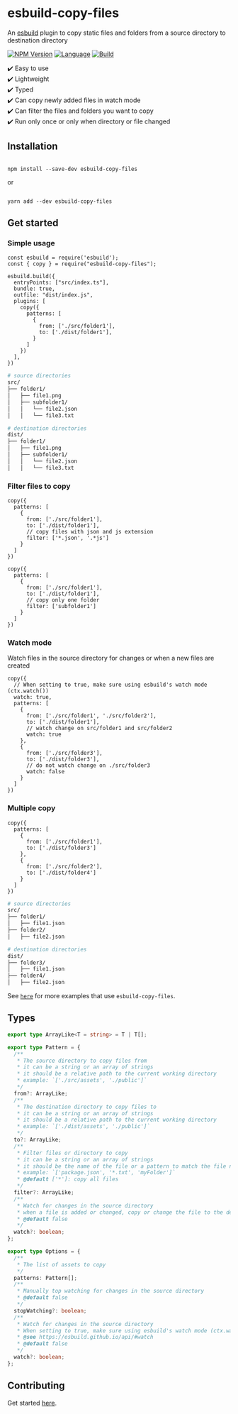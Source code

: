 # esbuild-copy-files

<p align="left">
An <a href="https://esbuild.github.io/">esbuild</a> plugin to copy static files and folders from a source directory to destination directory</p>

<!-- [START BADGES] -->
<!-- Please keep comment here to allow auto update -->
[![NPM Version](https://img.shields.io/npm/v/esbuild-copy-files?style=flat-square)](https://www.npmjs.com/package/esbuild-copy-files)
[![Language](https://img.shields.io/badge/language-TypeScript-blue.svg?style=flat-square)](https://www.typescriptlang.org)
[![Build](https://github.com/tiavina-mika/esbuild-copy-files/actions/workflows/release.yml/badge.svg)](https://github.com/tiavina-mika/esbuild-copy-files/actions)
<!-- [END BADGES] -->

✔️ Easy to use </br>
✔️ Lightweight </br>
✔️ Typed </br>
✔️ Can copy newly added files in watch mode </br>
✔️ Can filter the files and folders you want to copy </br>
✔️ Run only once or only when directory or file changed

## Installation

```shell

npm install --save-dev esbuild-copy-files

```
or
```shell

yarn add --dev esbuild-copy-files
```

## Get started

### Simple usage
```tsx
const esbuild = require('esbuild');
const { copy } = require("esbuild-copy-files");

esbuild.build({
  entryPoints: ["src/index.ts"],
  bundle: true,
  outfile: "dist/index.js",
  plugins: [
    copy({
      patterns: [
        {
          from: ['./src/folder1'],
          to: ['./dist/folder1'],
        }
      ]
    })
  ],
})
```

```sh
# source directories
src/
├── folder1/
│   ├── file1.png
│   ├── subfolder1/
│   │   └── file2.json
│   │   └── file3.txt

# destination directories
dist/
├── folder1/
│   ├── file1.png
│   ├── subfolder1/
│   │   └── file2.json
│   │   └── file3.txt

```


### Filter files to copy
```tsx
copy({
  patterns: [
    {
      from: ['./src/folder1'],
      to: ['./dist/folder1'],
      // copy files with json and js extension
      filter: ['*.json', '.*js']
    }
  ]
})
```
```tsx
copy({
  patterns: [
    {
      from: ['./src/folder1'],
      to: ['./dist/folder1'],
      // copy only one folder
      filter: ['subfolder1']
    }
  ]
})
```

### Watch mode
<p>Watch files in the source directory for changes or when a new files are created</p>

```tsx
copy({
  // When setting to true, make sure using esbuild's watch mode (ctx.watch())
  watch: true,
  patterns: [
    {
      from: ['./src/folder1', './src/folder2'],
      to: ['./dist/folder1'],
      // watch change on src/folder1 and src/folder2
      watch: true
    },
    {
      from: ['./src/folder3'],
      to: ['./dist/folder3'],
      // do not watch change on ./src/folder3
      watch: false
    }
  ]
})
```

### Multiple copy
```tsx
copy({
  patterns: [
    {
      from: ['./src/folder1'],
      to: ['./dist/folder3']
    },
    {
      from: ['./src/folder2'],
      to: ['./dist/folder4']
    }
  ]
})
```

```sh
# source directories
src/
├── folder1/
│   ├── file1.json
├── folder2/
│   ├── file2.json

# destination directories
dist/
├── folder3/
│   ├── file1.json
├── folder4/
│   ├── file2.json

```

See [`here`](https://github.com/tiavina-mika/esbuild-copy-files-demo/tree/main) for more examples that use `esbuild-copy-files`.

## Types
```ts
export type ArrayLike<T = string> = T | T[];

export type Pattern = {
  /**
   * The source directory to copy files from
   * it can be a string or an array of strings
   * it should be a relative path to the current working directory
   * example: `['./src/assets', './public']`
   */
  from?: ArrayLike;
  /**
   * The destination directory to copy files to
   * it can be a string or an array of strings
   * it should be a relative path to the current working directory
   * example: `['./dist/assets', './public']`
   */
  to?: ArrayLike;
  /**
   * Filter files or directory to copy
   * it can be a string or an array of strings
   * it should be the name of the file or a pattern to match the file name from the source directory
   * example: `['package.json', '*.txt', 'myFolder']`
   * @default ['*']: copy all files
   */
  filter?: ArrayLike;
  /**
   * Watch for changes in the source directory
   * when a file is added or changed, copy or change the file to the destination directory
   * @default false
   */
  watch?: boolean;
};

export type Options = {
  /**
   * The list of assets to copy
   */
  patterns: Pattern[];
  /**
   * Manually top watching for changes in the source directory
   * @default false
   */
  stopWatching?: boolean;
  /**
   * Watch for changes in the source directory
   * When setting to true, make sure using esbuild's watch mode (ctx.watch())
   * @see https://esbuild.github.io/api/#watch
   * @default false
   */
  watch?: boolean;
};

```

## Contributing

Get started [here](https://github.com/tiavina-mika/esbuild-copy-files/blob/main/CONTRIBUTING.md).
